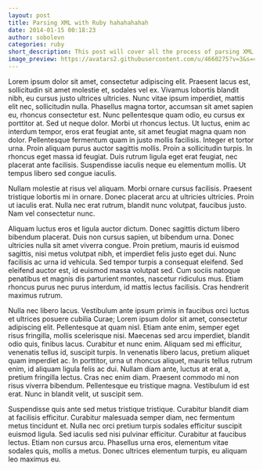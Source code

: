 ```yaml
---
layout: post
title: Parsing XML with Ruby hahahahahah
date: 2014-01-15 00:18:23
author: sobolevn
categories: ruby
short_description: This post will cover all the process of parsing XML with Ruby.
image_preview: https://avatars2.githubusercontent.com/u/4660275?v=3&s=460
---
```

Lorem ipsum dolor sit amet, consectetur adipiscing elit. Praesent lacus est, sollicitudin sit amet molestie et, sodales vel ex. Vivamus lobortis blandit nibh, eu cursus justo ultrices ultricies. Nunc vitae ipsum imperdiet, mattis elit nec, sollicitudin nulla. Phasellus magna tortor, accumsan sit amet sapien eu, rhoncus consectetur est. Nunc pellentesque quam odio, eu cursus ex porttitor at. Sed ut neque dolor. Morbi ut rhoncus lectus. Ut luctus, enim ac interdum tempor, eros erat feugiat ante, sit amet feugiat magna quam non dolor. Pellentesque fermentum quam in justo mollis facilisis. Integer et tortor urna. Proin aliquam purus auctor sagittis mollis. Proin a sollicitudin turpis. In rhoncus eget massa id feugiat. Duis rutrum ligula eget erat feugiat, nec placerat ante facilisis. Suspendisse iaculis neque eu elementum mollis. Ut tempus libero sed congue iaculis.

Nullam molestie at risus vel aliquam. Morbi ornare cursus facilisis. Praesent tristique lobortis mi in ornare. Donec placerat arcu at ultricies ultricies. Proin ut iaculis erat. Nulla nec erat rutrum, blandit nunc volutpat, faucibus justo. Nam vel consectetur nunc.

Aliquam luctus eros et ligula auctor dictum. Donec sagittis dictum libero bibendum placerat. Duis non cursus sapien, ut bibendum urna. Donec ultricies nulla sit amet viverra congue. Proin pretium, mauris id euismod sagittis, nisi metus volutpat nibh, et imperdiet felis justo eget dui. Nunc facilisis ac urna id vehicula. Sed tempor turpis a consequat eleifend. Sed eleifend auctor est, id euismod massa volutpat sed. Cum sociis natoque penatibus et magnis dis parturient montes, nascetur ridiculus mus. Etiam rhoncus purus nec purus interdum, id mattis lectus facilisis. Cras hendrerit maximus rutrum.

Nulla nec libero lacus. Vestibulum ante ipsum primis in faucibus orci luctus et ultrices posuere cubilia Curae; Lorem ipsum dolor sit amet, consectetur adipiscing elit. Pellentesque at quam nisl. Etiam ante enim, semper eget risus fringilla, mollis scelerisque nisi. Maecenas sed arcu imperdiet, blandit odio quis, finibus lacus. Curabitur et nunc enim. Aliquam sed mi efficitur, venenatis tellus id, suscipit turpis. In venenatis libero lacus, pretium aliquet quam imperdiet ac. In porttitor, urna ut rhoncus aliquet, mauris tellus rutrum enim, id aliquam ligula felis ac dui. Nullam diam ante, luctus at erat a, pretium fringilla lectus. Cras nec enim diam. Praesent commodo mi non risus viverra bibendum. Pellentesque eu tristique magna. Vestibulum id est erat. Nunc in blandit velit, ut suscipit sem.

Suspendisse quis ante sed metus tristique tristique. Curabitur blandit diam at facilisis efficitur. Curabitur malesuada semper diam, nec fermentum metus tincidunt et. Nulla nec orci pretium turpis sodales efficitur suscipit euismod ligula. Sed iaculis sed nisi pulvinar efficitur. Curabitur at faucibus lectus. Etiam non cursus arcu. Phasellus urna eros, elementum vitae sodales quis, mollis a metus. Donec ultrices elementum turpis, eu aliquam leo maximus eu.
